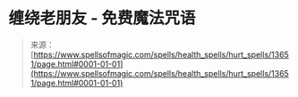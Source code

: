 <!--yml

类别：未分类

date: 2024-06-12 18:52:10

-->

# 缠绕老朋友 - 免费魔法咒语

> 来源：[https://www.spellsofmagic.com/spells/health_spells/hurt_spells/13651/page.html#0001-01-01](https://www.spellsofmagic.com/spells/health_spells/hurt_spells/13651/page.html#0001-01-01)
